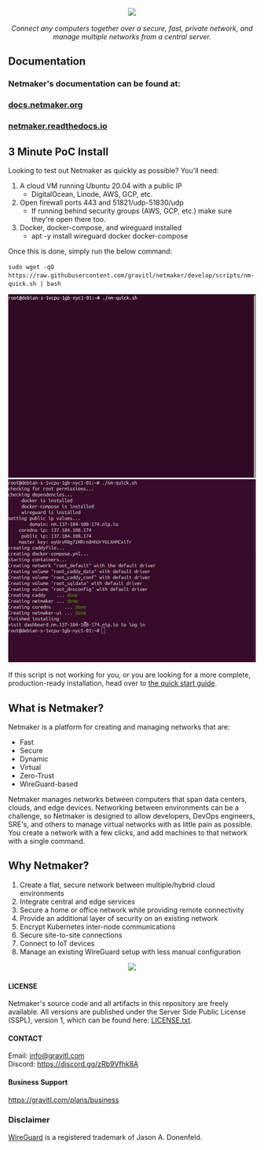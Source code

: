 
<p align="center">
  <img src="netmaker.png"><break/>
</p>
<p align="center">
<i>Connect any computers together over a secure, fast, private network, and manage multiple networks from a central server.</i> 
</p>

## Documentation

### Netmaker's documentation can be found at:  
###  [docs.netmaker.org](https://docs.netmaker.org)
###  [netmaker.readthedocs.io](https://netmaker.readthedocs.io)
  
## 3 Minute PoC Install

Looking to test out Netmaker as quickly as possible? You'll need:

1. A cloud VM running Ubuntu 20.04 with a public IP
   - DigitalOcean, Linode, AWS, GCP, etc.
2. Open firewall ports 443 and 51821/udp-51830/udp
   - If running behind security groups (AWS, GCP, etc.) make sure they're open there too.
3. Docker, docker-compose, and wireguard installed
    - apt -y install wireguard docker docker-compose

Once this is done, simply run the below command:

`sudo wget -qO https://raw.githubusercontent.com/gravitl/netmaker/develop/scripts/nm-quick.sh | bash`

![animation](docs/images/install-server.gif)
![animation](docs/images/visit-website.gif)

If this script is not working for you, or you are looking for a more complete, production-ready installation, head over to [the quick start guide](https://docs.netmaker.org/quick-start.html).




## What is Netmaker?
Netmaker is a platform for creating and managing networks that are:

- Fast
- Secure
- Dynamic
- Virtual
- Zero-Trust
- WireGuard-based

Netmaker manages networks between computers that span data centers, clouds, and edge devices. Networking between environments can be a challenge, so Netmaker is designed to allow developers, DevOps engineers, SRE's, and others to manage virtual networks with as little pain as possible. You create a network with a few clicks, and add machines to that network with a single command.

## Why Netmaker?
 1. Create a flat, secure network between multiple/hybrid cloud environments
 2. Integrate central and edge services
 3. Secure a home or office network while providing remote connectivity
 4. Provide an additional layer of security on an existing network
 5. Encrypt Kubernetes inter-node communications
 6. Secure site-to-site connections
 7. Connect to IoT devices
 8. Manage an existing WireGuard setup with less manual configuration

<p align="center">
  <img src="mesh-diagram.png">
</p>


#### LICENSE

Netmaker's source code and all artifacts in this repository are freely available. All versions are published under the Server Side Public License (SSPL), version 1, which can be found here: [LICENSE.txt](./LICENSE.txt).

#### CONTACT

Email: info@gravitl.com  
Discord: https://discord.gg/zRb9Vfhk8A

#### Business Support

https://gravitl.com/plans/business

### Disclaimer
 [WireGuard](https://wireguard.com/) is a registered trademark of Jason A. Donenfeld.